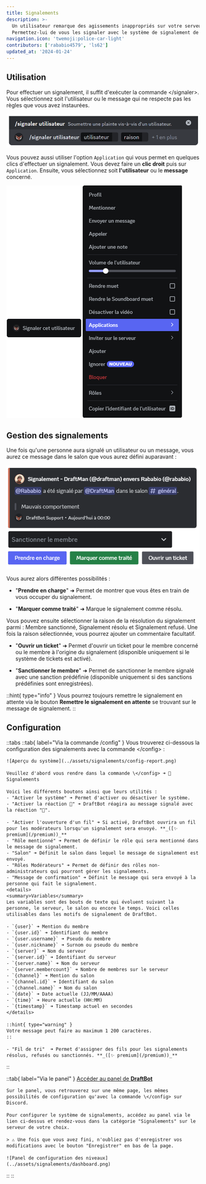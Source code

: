 ```yaml
---
title: Signalements
description: >-
  Un utilisateur remarque des agissements inappropriés sur votre serveur ?
  Permettez-lui de vous les signaler avec le système de signalement de DraftBot !
navigation.icon: 'twemoji:police-car-light'
contributors: ['rababio4579', 'ls62']
updated_at: '2024-01-24'
---
```

## Utilisation

Pour effectuer un signalement, il suffit d'exécuter la commande \</signaler>. Vous sélectionnez soit l'utilisateur ou le message qui ne respecte pas les règles que vous avez instaurées.

![Signalement via la commande](../assets/signalements/report_commande_user.png)


Vous pouvez aussi utiliser l'option `Application` qui vous permet en quelques clics d'effectuer un signalement. Vous devez faire un **clic droit** puis sur `Application`. Ensuite, vous sélectionnez soit **l'utilisateur** ou le **message** concerné.

![Signalement via l'application](../assets/signalements/report_application_user.png)

## Gestion des signalements

Une fois qu'une personne aura signalé un utilisateur ou un message, vous aurez ce message dans le salon que vous aurez défini auparavant :

![Message de signalement](../assets/signalements/report.png)

Vous aurez alors différentes possibilités :

- "**Prendre en charge**" ➜ Permet de montrer que vous êtes en train de vous occuper du signalement.

- "**Marquer comme traité**" ➜ Marque le signalement comme résolu.

Vous pouvez ensuite sélectionner la raison de la résolution du signalement parmi :
Membre sanctionné, Signalement résolu et Signalement refusé.
Une fois la raison sélectionnée, vous pourrez ajouter un commentaire facultatif.

- "**Ouvrir un ticket**" ➜ Permet d'ouvrir un ticket pour le membre concerné ou le membre à l'origine du signalement (disponible uniquement si le système de tickets est activé).

- "**Sanctionner le membre**" ➜ Permet de sanctionner le membre signalé avec une sanction prédéfinie (disponible uniquement si des sanctions prédéfinies sont enregistrées).

::hint{ type="info" }
Vous pourrez toujours remettre le signalement en attente via le bouton **Remettre le signalement en attente** se trouvant sur le message de signalement.
::

## Configuration

::tabs
  ::tab{ label="Via la commande /config" }
    Vous trouverez ci-dessous la configuration des signalements avec la commande \</config> :

    ![Aperçu du système](../assets/signalements/config-report.png)

    Veuillez d'abord vous rendre dans la commande \</config> ➜ 🚨 Signalements

    Voici les différents boutons ainsi que leurs utilités :
    - "Activer le système" ➜ Permet d'activer ou désactiver le système.
    - "Activer la réaction 🚨" ➜ DraftBot réagira au message signalé avec la réaction "🚨".

    - "Activer l'ouverture d'un fil" ➜ Si activé, DraftBot ouvrira un fil pour les modérateurs lorsqu'un signalement sera envoyé. **_([✨ premium](/premium))_**
    - "Rôle mentionné" ➜ Permet de définir le rôle qui sera mentionné dans le message de signalement.
    - "Salon" ➜ Définit le salon dans lequel le message de signalement est envoyé.
    - "Rôles Modérateurs" ➜ Permet de définir des rôles non-administrateurs qui pourront gérer les signalements.
    - "Message de confirmation" ➜ Définit le message qui sera envoyé à la personne qui fait le signalement.
    <details>
    <summary>Variables</summary>
    Les variables sont des bouts de texte qui évoluent suivant la personne, le serveur, le salon ou encore le temps. Voici celles utilisables dans les motifs de signalement de DraftBot.

    - `{user}` ➜ Mention du membre
    - `{user.id}` ➜ Identifiant du membre
    - `{user.username}` ➜ Pseudo du membre
    - `{user.nickname}` ➜ Surnom ou pseudo du membre
    - `{server}` ➜ Nom du serveur
    - `{server.id}` ➜ Identifiant du serveur
    - `{server.name}` ➜ Nom du serveur
    - `{server.membercount}` ➜ Nombre de membres sur le serveur
    - `{channel}` ➜ Mention du salon
    - `{channel.id}` ➜ Identifiant du salon
    - `{channel.name}` ➜ Nom du salon
    - `{date}` ➜ Date actuelle (JJ/MM/AAAA)
    - `{time}` ➜ Heure actuelle (HH:MM)
    - `{timestamp}` ➜ Timestamp actuel en secondes
    </details>

    ::hint{ type="warning" }
    Votre message peut faire au maximum 1 200 caractères.
    ::

    - "Fil de tri"  ➜ Permet d'assigner des fils pour les signalements résolus, refusés ou sanctionnés. **_([✨ premium](/premium))_**
  ::

  ::tab{ label="Via le panel" }
    [Accéder au panel de **DraftBot**](/dashboard/first/reports)

    Sur le panel, vous retrouverez sur une même page, les mêmes possibilités de configuration qu'avec la commande \</config> sur Discord.

    Pour configurer le système de signalements, accédez au panel via le lien ci-dessus et rendez-vous dans la catégorie "Signalements" sur le serveur de votre choix.

    > ⚠️ Une fois que vous avez fini, n'oubliez pas d'enregistrer vos modifications avec le bouton "Enregistrer" en bas de la page.

    ![Panel de configuration des niveaux](../assets/signalements/dashboard.png)
  ::
::

